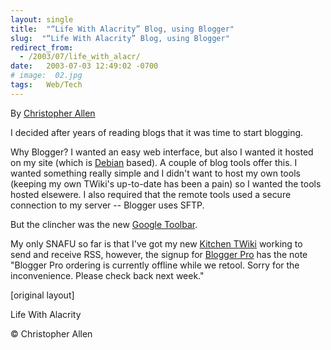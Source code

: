 ```yaml
---
layout: single
title:  "“Life With Alacrity” Blog, using Blogger"
slug:  "“Life With Alacrity” Blog, using Blogger"
redirect_from:
  - /2003/07/life_with_alacr/
date:   2003-07-03 12:49:02 -0700
# image:  02.jpg
tags:   Web/Tech
---
```


By [Christopher Allen](/lwa/about)

I decided after years of reading blogs that it was time to start blogging.

Why Blogger? I wanted an easy web interface, but also I wanted it hosted on my site (which is [Debian](http://www.debian.org) based). A couple of blog tools offer this. I wanted something really simple and I didn't want to host my own tools (keeping my own TWiki's up-to-date has been a pain) so I wanted the tools hosted elsewere. I also required that the remote tools used a secure connection to my server -- Blogger uses SFTP.

But the clincher was the new [Google Toolbar](http://toolbar.google.com/).

My only SNAFU so far is that I've got my new [Kitchen TWiki](http://twiki.alacritymanagement.com/bin/view/Kitchen) working to send and receive RSS, however, the signup for [Blogger Pro](http://pro.blogger.com/) has the note "Blogger Pro ordering is currently offline while we retool. Sorry for the inconvenience. Please check back next week."

[original layout]


Life With Alacrity

© Christopher Allen